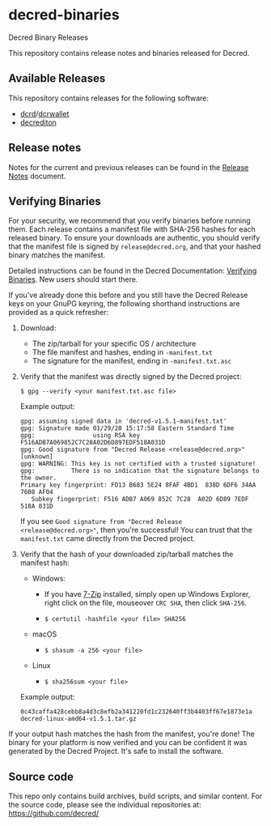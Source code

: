 decred-binaries
===============

Decred Binary Releases

This repository contains release notes and binaries released for
Decred.

## Available Releases

This repository contains releases for the following software:

* [dcrd](https://github.com/decred/dcrd)/[dcrwallet](https://github.com/decred/dcrwallet)
* [decrediton](https://github.com/decred/decrediton)

## Release notes

Notes for the current and previous releases can be found in the [Release Notes](./release-notes.md) document.

## Verifying Binaries

For your security, we recommend that you verify binaries before running them.
Each release contains a manifest file with SHA-256 hashes for each released
binary. To ensure your downloads are authentic, you should verify that the
manifest file is signed by `release@decred.org`, and that your hashed binary
matches the manifest.

Detailed instructions can be found in the Decred Documentation:
[Verifying Binaries](https://docs.decred.org/advanced/verifying-binaries/).
New users should start there.

If you've already done this before and you still have the Decred Release keys
on your GnuPG keyring, the following shorthand instructions are provided as a
quick refresher:

1. Download:

   * The zip/tarball for your specific OS / architecture
   * The file manifest and hashes, ending in `-manifest.txt`
   * The signature for the manifest, ending in `-manifest.txt.asc`

2. Verify that the manifest was directly signed by the Decred project:

   ```
   $ gpg --verify <your manifest.txt.asc file>
   ```

   Example output:
   ```
   gpg: assuming signed data in 'decred-v1.5.1-manifest.txt'
   gpg: Signature made 01/29/20 15:17:58 Eastern Standard Time
   gpg:                using RSA key F516ADB7A069852C7C28A02D6D897EDF518A031D
   gpg: Good signature from "Decred Release <release@decred.org>" [unknown]
   gpg: WARNING: This key is not certified with a trusted signature!
   gpg:          There is no indication that the signature belongs to the owner.
   Primary key fingerprint: FD13 B683 5E24 8FAF 4BD1  838D 6DF6 34AA 7608 AF04
      Subkey fingerprint: F516 ADB7 A069 852C 7C28  A02D 6D89 7EDF 518A 031D
   ```

   If you see `Good signature from "Decred Release <release@decred.org>"`, then
   you're successful! You can trust that the `manifest.txt` came directly from the
   Decred project.

3. Verify that the hash of your downloaded zip/tarball matches the manifest hash:

   * Windows:

      * If you have [7-Zip](https://7-zip.org/) installed, simply open up Windows
      Explorer, right click on the file, mouseover `CRC SHA`, then click `SHA-256`.

      * `$ certutil -hashfile <your file> SHA256`

   * macOS

      * `$ shasum -a 256 <your file>`

   * Linux

      * `$ sha256sum <your file>`

   Example output:
   ```
   0c43caffa428cebb8a4d3c8efb2a341220fd1c232640ff3b4403ff67e1873e1a  decred-linux-amd64-v1.5.1.tar.gz
   ```
   
If your output hash matches the hash from the manifest, you're done! The binary
for your platform is now verified and you can be confident it was generated by
the Decred Project. It's safe to install the software.

## Source code

This repo only contains build archives, build scripts, and similar
content.  For the source code, please see the individual repositories
at: https://github.com/decred/

